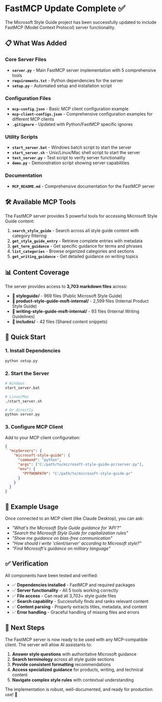 # FastMCP Update Complete ✅

The Microsoft Style Guide project has been successfully updated to include FastMCP (Model Context Protocol) server functionality.

## 📋 What Was Added

### Core Server Files
- **`server.py`** - Main FastMCP server implementation with 5 comprehensive tools
- **`requirements.txt`** - Python dependencies for the server
- **`setup.py`** - Automated setup and installation script

### Configuration Files  
- **`mcp-config.json`** - Basic MCP client configuration example
- **`mcp-client-configs.json`** - Comprehensive configuration examples for different MCP clients
- **`.gitignore`** - Updated with Python/FastMCP specific ignores

### Utility Scripts
- **`start_server.bat`** - Windows batch script to start the server
- **`start_server.sh`** - Unix/Linux/Mac shell script to start the server
- **`test_server.py`** - Test script to verify server functionality
- **`demo.py`** - Demonstration script showing server capabilities

### Documentation
- **`MCP_README.md`** - Comprehensive documentation for the FastMCP server

## 🛠️ Available MCP Tools

The FastMCP server provides 5 powerful tools for accessing Microsoft Style Guide content:

1. **`search_style_guide`** - Search across all style guide content with category filtering
2. **`get_style_guide_entry`** - Retrieve complete entries with metadata
3. **`get_term_guidance`** - Get specific guidance for terms and phrases  
4. **`list_categories`** - Browse organized categories and sections
5. **`get_writing_guidance`** - Get detailed guidance on writing topics

## 📊 Content Coverage

The server provides access to **3,703 markdown files** across:

- **📁 styleguide/** - 969 files (Public Microsoft Style Guide)
- **📁 product-style-guide-msft-internal/** - 2,599 files (Internal Product Style Guide)  
- **📁 writing-style-guide-msft-internal/** - 93 files (Internal Writing Guidelines)
- **📁 includes/** - 42 files (Shared content snippets)

## 🚀 Quick Start

### 1. Install Dependencies
```bash
python setup.py
```

### 2. Start the Server
```bash
# Windows
start_server.bat

# Linux/Mac  
./start_server.sh

# Or directly
python server.py
```

### 3. Configure MCP Client
Add to your MCP client configuration:
```json
{
  "mcpServers": {
    "microsoft-style-guide": {
      "command": "python", 
      "args": ["C:/path/to/microsoft-style-guide-pr/server.py"],
      "env": {
        "PYTHONPATH": "C:/path/to/microsoft-style-guide-pr"
      }
    }
  }
}
```

## 💬 Example Usage

Once connected to an MCP client (like Claude Desktop), you can ask:

- *"What's the Microsoft Style Guide guidance for 'API'?"*
- *"Search the Microsoft Style Guide for capitalization rules"*  
- *"Show me guidance on bias-free communication"*
- *"How should I write 'client/server' according to Microsoft style?"*
- *"Find Microsoft's guidance on military language"*

## ✅ Verification

All components have been tested and verified:

- ✅ **Dependencies installed** - FastMCP and required packages
- ✅ **Server functionality** - All 5 tools working correctly
- ✅ **File access** - Can read all 3,703+ style guide files  
- ✅ **Search capability** - Successfully finds and ranks relevant content
- ✅ **Content parsing** - Properly extracts titles, metadata, and content
- ✅ **Error handling** - Graceful handling of missing files and errors

## 📝 Next Steps

The FastMCP server is now ready to be used with any MCP-compatible client. The server will allow AI assistants to:

1. **Answer style questions** with authoritative Microsoft guidance
2. **Search terminology** across all style guide sections  
3. **Provide consistent formatting** recommendations
4. **Access specialized guidance** for products, writing, and technical content
5. **Navigate complex style rules** with contextual understanding

The implementation is robust, well-documented, and ready for production use! 🎉
